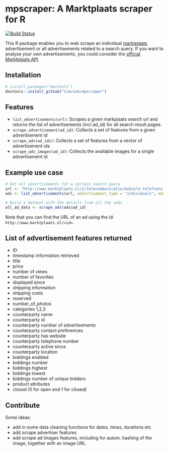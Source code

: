 # mpscraper: A Marktplaats scraper for R

[![Build Status](https://travis-ci.org/timvink/mpscraper.svg?branch=master)](https://travis-ci.org/timvink/mpscraper)

This R package enables you to web scrape an individual [marktplaats](http://www.marktplaats.nl/) advertisement or all advertisements related to a search query. 
If you want to analyse your own advertisements, you could consider the [official Marktplaats API]().

## Installation

```r 
# install.packages("devtools")
devtools::install_github("timvink/mpscraper")
```

## Features

- `list_advertisements(url)`: Scrapes a given markplaats search url and returns the list of advertisements (incl ad_id) for all search result pages.
- `scrape_advertisement(ad_id)`: Collects a set of features from a given advertisement id
- `scrape_ads(ad_ids)`: Collects a set of features from a vector of advertisement ids
- `scrape_adv_images(ad_id)`: Collects the available images for a single advertisement id

## Example use case

```r
# Get all advertisements for a certain search query
url <- "http://www.marktplaats.nl/z/telecommunicatie/mobiele-telefoons-apple-iphone/iphone.html?query=iphone&categoryId=1953&sortBy=SortIndex"
ads <- list_advertisements(url, advertisement_type = "individuals", max_pages = 5)

# Build a dataset with the details from all the adds
all_ad_data <- scrape_ads(ads$ad_id)
```

Note that you can find the URL of an ad using the id: `http://www.marktplaats.nl/<id>`.

## List of advertisement features returned

- ID
- timestamp information retrieved
- title
- price
- number of views
- number of favorites
- displayed since
- shipping information
- shipping costs
- reserved
- number_of_photos
- categories 1,2,3
- counterparty name
- counterparty id
- counterparty number of advertisements
- counterparty contact preferences
- counterparty has website
- counterparty telephone number
- counterparty active since
- counterparty location
- biddings enabled
- biddings number
- biddings highest
- biddings lowest
- biddings number of unique bidders
- product attributes
- closed (0 for open and 1 for closed)

## Contribute

Some ideas:

- add in some data cleaning functions for dates, times, durations etc
- add scrape advertiser features
- add scrape ad images features, including for autom. hashing of the image, together with an image URL. 

